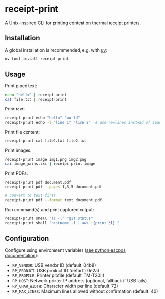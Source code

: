 # receipt-print

A Unix-inspired CLI for printing content on thermal receipt printers.

## Installation

A global installation is recommended, e.g. with [uv](https://docs.astral.sh/uv/):
```bash
uv tool install receipt-print
```

## Usage

Print piped text:
```bash
echo "hello" | receipt-print
cat file.txt | receipt-print
```

Print text:
```bash
receipt-print echo "hello" "world"
receipt-print echo -l "line 1" "line 2"  # use newlines instead of spaces
```

Print file content:
```bash
receipt-print cat file1.txt file2.txt
```

Print images:
```bash
receipt-print image img1.png img2.png
cat image_paths.txt | receipt-print image
```

Print PDFs:
```bash
receipt-print pdf document.pdf
receipt-print pdf --pages 1,3,5 document.pdf

# convert to text first
receipt-print pdf --format text document.pdf
```

Run command(s) and print captured output:
```bash
receipt-print shell "ls -l" "git status"
receipt-print shell "hostname -I | awk '{print $1}'"
```

## Configuration

Configure using environment variables ([see python-escpos documentation](https://python-escpos.readthedocs.io/en/latest/user/usage.html)):

- `RP_VENDOR`: USB vendor ID (default: 04b8)
- `RP_PRODUCT`: USB product ID (default: 0e2a)
- `RP_PROFILE`: Printer profile (default: TM-T20II)
- `RP_HOST`: Network printer IP address (optional, fallback if USB fails)
- `RP_CHAR_WIDTH`: Character width per line (default: 72)
- `RP_MAX_LINES`: Maximum lines allowed without confirmation (default: 40)

